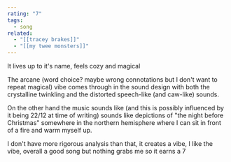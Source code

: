 ```yaml
---
rating: "7"
tags:
  - song
related:
  - "[[tracey brakes]]"
  - "[[my twee monsters]]"
---
```

It lives up to it's name, feels cozy and magical

The arcane (word choice? maybe wrong connotations but I don't want to repeat magical) vibe comes through in the sound design with both the crystalline twinkling and the distorted speech-like (and caw-like) sounds.

On the other hand the music sounds like (and this is possibly influenced by it being 22/12 at time of writing) sounds like depictions of "the night before Christmas" somewhere in the northern hemisphere where I can sit in front of a fire and warm myself up. 

I don't have more rigorous analysis than that, it creates a vibe, I like the vibe, overall a good song but nothing grabs me so it earns a 7